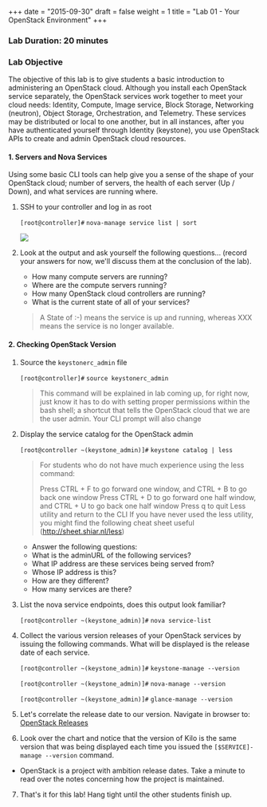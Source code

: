 +++
date = "2015-09-30"
draft = false
weight = 1
title = "Lab 01 - Your OpenStack Environment"
+++

### Lab Duration: 20 minutes

### Lab Objective

The objective of this lab is to give students a basic introduction to administering an OpenStack cloud. Although you install each OpenStack service separately, the OpenStack services work together to meet your cloud needs: Identity, Compute, Image service, Block Storage, Networking (neutron), Object Storage, Orchestration, and Telemetry. These services may be distributed or local to one another, but in all instances, after you have authenticated yourself through Identity (keystone), you use OpenStack APIs to create and admin OpenStack cloud resources.

#### 1. Servers and Nova Services

Using some basic CLI tools can help give you a sense of the shape of your OpenStack cloud; number of servers, the health of each server (Up / Down), and what services are running where.

1. SSH to your controller and log in as root 

    `[root@controller]#` `nova-manage service list | sort`

    ![](https://i.imgur.com/JTAptKm.png)

2. Look at the output and ask yourself the following questions... (record your answers for now, we'll discuss them at the conclusion of the lab).
 
    - How many compute servers are running?
    - Where are the compute servers running?
    - How many OpenStack cloud controllers are running?
    - What is the current state of all of your services?
     
    > A State of :-) means the service is up and running, whereas XXX means the service is no longer available. 

#### 2. Checking OpenStack Version

1. Source the `keystonerc_admin` file

    `[root@controller]#` `source keystonerc_admin`

    > This command will be explained in lab coming up, for right now, just know it has to do with setting proper permissions within the bash shell; a shortcut that tells the OpenStack cloud that we are the user admin. Your CLI prompt will also change

2. Display the service catalog for the OpenStack admin

    `[root@controller ~(keystone_admin)]#` `keystone catalog | less`
	
    > For students who do not have much experience using the less command:
    >
    > Press CTRL + F to go forward one window, and CTRL + B to go back one window
    > Press CTRL + D to go forward one half window, and CTRL + U to go back one half window
    > Press q to quit Less utility and return to the CLI
    > If you have never used the less utility, you might find the following cheat sheet useful (http://sheet.shiar.nl/less)
 

    * Answer the following questions:
	* What is the adminURL of the following services? 
    * What IP address are these services being served from? 
    * Whose IP address is this? 
	* How are they different?
    * How many services are there? 

3. List the nova service endpoints, does this output look familiar? 

    `[root@controller ~(keystone_admin)]#` `nova service-list`

4. Collect the various version releases of your OpenStack services by issuing the following commands. What will be displayed is the release date of each service.

    `[root@controller ~(keystone_admin)]#` `keystone-manage --version`

    `[root@controller ~(keystone_admin)]#` `nova-manage --version`

    `[root@controller ~(keystone_admin)]#` `glance-manage --version`

5. Let's correlate the release date to our version. Navigate in browser to: [OpenStack Releases](https://wiki.openstack.org/wiki/Releases)

6. Look over the chart and notice that the version of Kilo is the same version that was being displayed each time you issued the `[$SERVICE]-manage --version` command.

 * OpenStack is a project with ambition release dates. Take a minute to read over the notes concerning how the project is maintained.
 
7. That's it for this lab! Hang tight until the other students finish up.
